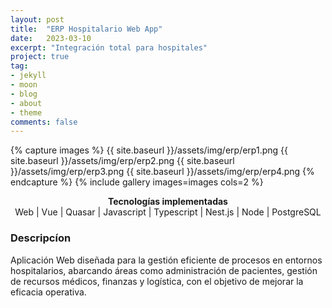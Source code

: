```yaml
---
layout: post
title:  "ERP Hospitalario Web App"
date:   2023-03-10
excerpt: "Integración total para hospitales"
project: true
tag:
- jekyll 
- moon
- blog
- about
- theme
comments: false
--- 
```

    
{% capture images %}
  {{ site.baseurl }}/assets/img/erp/erp1.png
  {{ site.baseurl }}/assets/img/erp/erp2.png
  {{ site.baseurl }}/assets/img/erp/erp3.png
  {{ site.baseurl }}/assets/img/erp/erp4.png
{% endcapture %}
{% include gallery images=images cols=2 %}
<center>
  <div><b>Tecnologías implementadas</b></div>
    Web <span class="icon-skills web-global"></span> 
    | Vue <span class="icon-skills vue"></span> 
    | Quasar <span class="icon-skills quasar"></span> 
    | Javascript <span class="icon-skills js-icon"></span> 
    | Typescript <span class="icon-skills typescript"></span>
    | Nest.js <span class="icon-skills nestjs"></span> 
    | Node <span class="icon-skills nodejs"></span> 
    | PostgreSQL <span class="icon-skills posgre"></span> 
</center>

### Descripcíon

Aplicación Web diseñada para la gestión eficiente de procesos en entornos hospitalarios, abarcando áreas como administración de pacientes, gestión de recursos médicos, finanzas y logística, con el objetivo de mejorar la eficacia operativa.